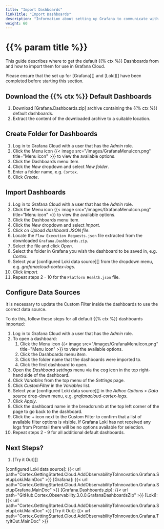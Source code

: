 ```yaml
---
title: "Import Dashboards"
linkTitle: "Import Dashboards"
description: "Information about setting up Grafana to communicate with the Cloud Grafana Loki as well as importing and configuring the default set of dashboards."
weight: 60
---
```


# {{% param title %}}

This guide describes where to get the default {{% ctx %}} Dashboards from and how to import them for use in Grafana Cloud.

Please ensure that the set up for [Grafana][] and [Loki][] have been completed before starting this section.

## Download the {{% ctx %}} Default Dashboards

1. Download [Grafana.Dashboards.zip] archive containing the {{% ctx %}} default dashboards.
1. Extract the content of the downloaded archive to a suitable location.

## Create Folder for Dashboards

1. Log in to Grafana Cloud with a user that has the *Admin* role.
1. Click the Menu icon {{< image src="/images/GrafanaMenuIcon.png" title="Menu icon" >}} to view the available options.
1. Click the Dashboards menu item.
1. Click the *New* dropdown and select *New folder*.
1. Enter a folder name, e.g. `Cortex`.
1. Click *Create*.

## Import Dashboards

1. Log in to Grafana Cloud with a user that has the *Admin* role.
1. Click the Menu icon {{< image src="/images/GrafanaMenuIcon.png" title="Menu icon" >}} to view the available options.
1. Click the Dashboards menu item.
1. Click the *New* dropdown and select *Import*.
1. Click on *Upload dashboard JSON file*.
1. Locate the `Flow Execution Requests.json` file extracted from the downloaded `Grafana.Dashboards.zip`.
1. Select the file and click *Open*.
1. Select the folder in Grafana you wish the dashboard to be saved in, e.g. *Cortex*.
1. Select your [configured Loki data source][] from the dropdown menu, e.g. *grafanacloud-cortex-logs*.
1. Click *Import*.
1. Repeat steps 2 - 10 for the `Platform Health.json` file.

## Configure Data Sources

It is necessary to update the Custom Filter inside the dashboards to use the correct data source.

To do this, follow these steps for all default {{% ctx %}} dashboards imported:

1. Log in to Grafana Cloud with a user that has the *Admin* role.
1. To open a dashboard:
    1. Click the Menu icon {{< image src="/images/GrafanaMenuIcon.png" title="Menu icon" >}} to view the available options.
    1. Click the Dashboards menu item.
    1. Click the folder name that the dashboards were imported to.
    1. Click the first dashboard to open.
1. Open the *Dashboard settings* menu via the cog icon in the top right-hand side of the dashboard.
1. Click *Variables* from the top menu of the *Settings* page.
1. Click *CustomFilter* in the *Variables* list.
1. Select your [configured Loki data source][] in the *Adhoc Options* > *Data source* drop-down menu, e.g. *grafanacloud-cortex-logs*.
1. Click *Apply*.
1. Click the dashboard name in the breadcrumb at the top left corner of the page to go back to the dashboard.
1. Click the + icon next to the Custom Filter to confirm that a list of available filter options is visible. If Grafana Loki has not received any logs from Promtail there will be no options available for selection.
1. Repeat steps 2 - 9 for all additional default dashboards.

## Next Steps?

1. [Try it Out][]

[configured Loki data source]: {{< url path="Cortex.GettingStarted.Cloud.AddObservabilityToInnovation.Grafana.SetupLoki.MainDoc" >}}
[Grafana]: {{< url path="Cortex.GettingStarted.Cloud.AddObservabilityToInnovation.Grafana.SetupGrafana.MainDoc" >}}
[Grafana.Dashboards.zip]: {{< url path="GitHub.Cortex.Observability.3.0.0.GrafanaDashboardsZip" >}}
[Loki]: {{< url path="Cortex.GettingStarted.Cloud.AddObservabilityToInnovation.Grafana.SetupLoki.MainDoc" >}}
[Try it Out]: {{< url path="Cortex.GettingStarted.Cloud.AddObservabilityToInnovation.Grafana.TryItOut.MainDoc" >}}